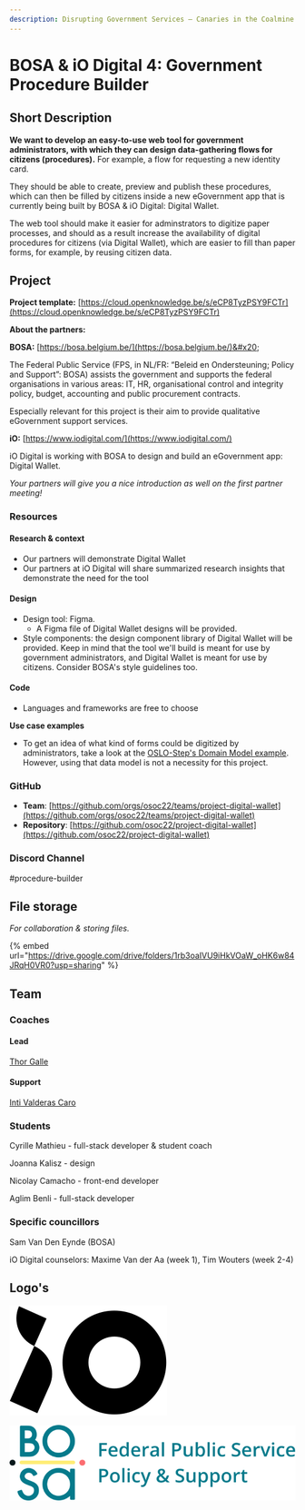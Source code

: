 ```yaml
---
description: Disrupting Government Services – Canaries in the Coalmine
---
```


# BOSA & iO Digital 4: Government Procedure Builder

## Short Description&#x20;

**We want to develop an easy-to-use web tool for government administrators, with which they can design data-gathering flows for citizens (procedures).** For example, a flow for requesting a new identity card.

They should be able to create, preview and publish these procedures, which can then be filled by citizens inside a new eGovernment app that is currently being built by BOSA & iO Digital: Digital Wallet.

The web tool should make it easier for adminstrators to digitize paper processes, and should as a result increase the availability of digital procedures for citizens (via Digital Wallet), which are easier to fill than paper forms, for example, by reusing citizen data.

## Project

**Project template:** [https://cloud.openknowledge.be/s/eCP8TyzPSY9FCTr](https://cloud.openknowledge.be/s/eCP8TyzPSY9FCTr)

**About the partners:**

**BOSA:** [https://bosa.belgium.be/](https://bosa.belgium.be/)&#x20;

The Federal Public Service (FPS, in NL/FR: “Beleid en Ondersteuning; Policy and Support”: BOSA) assists the government and supports the federal organisations in various areas: IT, HR, organisational control and integrity policy, budget, accounting and public procurement contracts.

Especially relevant for this project is their aim to provide qualitative eGovernment support services.

**iO:** [https://www.iodigital.com/](https://www.iodigital.com/)

iO Digital is working with BOSA to design and build an eGovernment app: Digital Wallet. &#x20;

_Your partners will give you a nice introduction as well on the first partner meeting!_

### Resources

#### Research & context

* Our partners will demonstrate Digital Wallet
* Our partners at iO Digital will share summarized research insights that demonstrate the need for the tool

#### Design

* Design tool: Figma.
  * A Figma file of Digital Wallet designs will be provided.
* Style components: the design component library of Digital Wallet will be provided. Keep in mind that the tool we'll build is meant for use by government administrators, and Digital Wallet is meant for use by citizens. Consider BOSA's style guidelines too.

#### Code

* Languages and frameworks are free to choose

**Use case examples**

* To get an idea of what kind of forms could be digitized by administrators, take a look at the [OSLO-Step's Domain Model example](https://purl.eu/cms/oslo-service/oslo-steps/domain\_model.html). However, using that data model is not a necessity for this project.

### GitHub

* **Team**: [https://github.com/orgs/osoc22/teams/project-digital-wallet](https://github.com/orgs/osoc22/teams/project-digital-wallet)
* **Repository**: [https://github.com/osoc22/project-digital-wallet](https://github.com/osoc22/project-digital-wallet)

### **Discord Channel**

\#procedure-builder

## File storage

_For collaboration & storing files._&#x20;

{% embed url="https://drive.google.com/drive/folders/1rb3oaIVU9iHkVOaW_oHK6w84JRqH0VR0?usp=sharing" %}

## Team

### Coaches

#### Lead

[Thor Galle](https://thorgalle.me/)

#### Support

[Inti Valderas Caro](https://smoothsailing.be/team/inti-valderas-caro)

### Students

Cyrille Mathieu - full-stack developer & student coach

Joanna Kalisz - design

Nicolay Camacho - front-end developer

Aglim Benli - full-stack developer

### Specific councillors

Sam Van Den Eynde (BOSA)

iO Digital counselors: Maxime Van der Aa (week 1), Tim Wouters (week 2-4)

## Logo's

![Logo iO Digital SVG](<../.gitbook/assets/logo-iO (1).svg>)

![Logo BOSA SVG](../.gitbook/assets/logo-bosa.svg)
